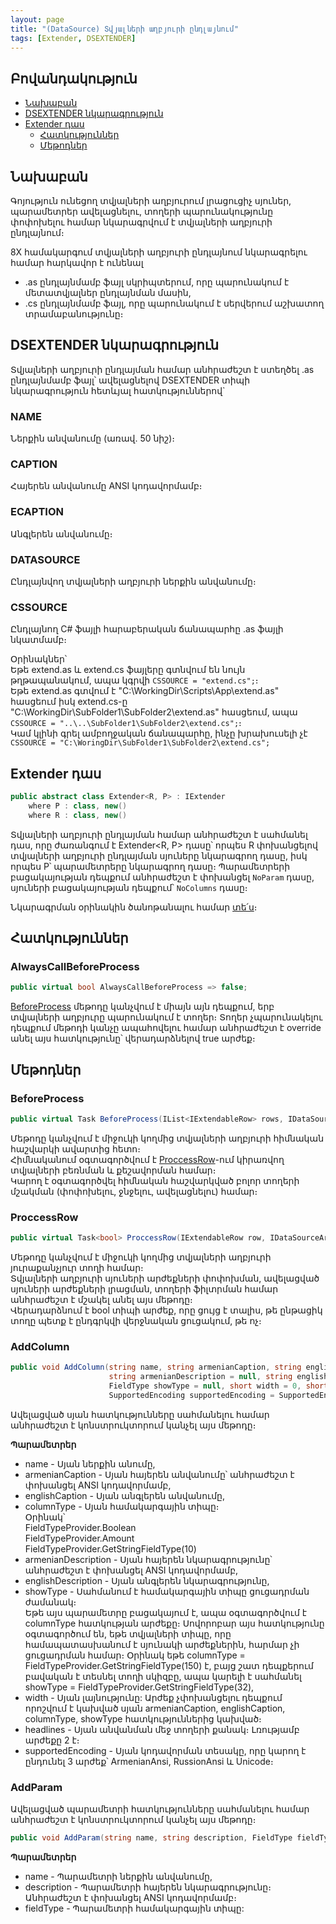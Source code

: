 ```yaml
---
layout: page
title: "(DataSource) Տվյալների աղբյուրի ընդլայնում"
tags: [Extender, DSEXTENDER]
---
```



## Բովանդակություն
* [Նախաբան](#նախաբան)
* [DSEXTENDER նկարագրություն](#dsextender-նկարագրություն)
* [Extender դաս](#extender-դաս)
  * [Հատկություններ](#հատկություններ)
  * [Մեթոդներ](#մեթոդներ)

## Նախաբան

Գոյություն ունեցող տվյալների աղբյուրում լրացուցիչ սյուներ, պարամետրեր ավելացնելու, տողերի պարունակությունը փոփոխելու համար նկարագրվում է տվյալների աղբյուրի ընդլայնում։

8X համակարգում տվյալների աղբյուրի ընդլայնում նկարագրելու համար հարկավոր է ունենալ
- .as ընդլայնմամբ ֆայլ սկրիպտերում, որը պարունակում է մետատվյալներ ընդլայնման մասին,
- .cs ընդլայնմամբ ֆայլ, որը պարունակում է սերվերում աշխատող տրամաբանությունը։

## DSEXTENDER նկարագրություն

Տվյալների աղբյուրի ընդլայման համար անհրաժեշտ է ստեղծել .as ընդլայնմամբ ֆայլ՝ ավելացնելով DSEXTENDER տիպի նկարագրություն հետևյալ հատկություններով`
### NAME
Ներքին անվանումը (առավ. 50 նիշ)։
### CAPTION 
Հայերեն անվանումը ANSI կոդավորմամբ։
### ECAPTION 
Անգլերեն անվանումը։
### DATASOURCE 
Ընդլայնվող տվյալների աղբյուրի ներքին անվանումը։
### CSSOURCE 
Ընդլայնող C# ֆայլի հարաբերական ճանապարհը .as ֆայլի նկատմամբ։

Օրինակներ՝  
Եթե extend.as և extend.cs ֆայլերը գտնվում են նույն թղթապանակում, ապա կգրվի `CSSOURCE = "extend.cs";`։  
Եթե extend.as գտվում է "C:\WorkingDir\Scripts\App\extend.as" հասցեում իսկ extend.cs-ը "C:\WorkingDir\SubFolder1\SubFolder2\extend.as" հասցեում, ապա `CSSOURCE = "..\..\SubFolder1\SubFolder2\extend.cs";`։  
Կամ կլինի գրել ամբողջական ճանապարհը, ինչը խրախուսելի չէ `CSSOURCE = "C:\WoringDir\SubFolder1\SubFolder2\extend.cs";`

## Extender դաս

```c#
public abstract class Extender<R, P> : IExtender
    where P : class, new()
    where R : class, new()
```

Տվյալների աղբյուրի ընդլայման համար անհրաժեշտ է սահմանել դաս, որը ժառանգում է Extender<R, P> դասը՝ որպես R փոխանցելով տվյալների աղբյուրի ընդլայման սյուները նկարագրող դասը, իսկ որպես P՝ պարամետրերը նկարագրող դասը։ 
Պարամետրերի բացակայության դեպքում անհրաժեշտ է փոխանցել `NoParam` դասը, սյուների բացակայության դեպքում՝ `NoColumns` դասը։

Նկարագրման օրինակին ծանոթանալու համար [տե՛ս](../examples/ds_extender_guide.md)։

## Հատկություններ

### AlwaysCallBeforeProcess

```c#
public virtual bool AlwaysCallBeforeProcess => false; 
```

[BeforeProcess](#beforeprocess) մեթոդը կանչվում է միայն այն դեպքում, երբ տվյալների աղբյուրը պարունակում է տողեր։ Տողեր չպարունակելու դեպքում մեթոդի կանչը ապահովելու համար անհրաժեշտ է override անել այս հատկությունը՝ վերադարձնելով true արժեք։

## Մեթոդներ

### BeforeProcess

```c#
public virtual Task BeforeProcess(IList<IExtendableRow> rows, IDataSourceArgs args)
```

Մեթոդը կանչվում է միջուկի կողմից տվյալների աղբյուրի հիմնական հաշվարկի ավարտից հետո։  
Հիմնականում օգտագործվում է [ProccessRow](#proccessRow)-ում կիրառվող տվյալների բեռնման և քեշավորման համար։  
Կարող է օգտագործվել հիմնական հաշվարկված բոլոր տողերի մշակման (փոփոխելու, ջնջելու, ավելացնելու) համար։

### ProccessRow

```c#
public virtual Task<bool> ProccessRow(IExtendableRow row, IDataSourceArgs args)
```

Մեթոդը կանչվում է միջուկի կողմից տվյալների աղբյուրի յուրաքանչյուր տողի համար։  
Տվյալների աղբյուրի սյուների արժեքների փոփոխման, ավելացված սյուների արժեքների լրացման, տողերի ֆիլտրման համար անհրաժեշտ է մշակել անել այս մեթոդը։  
Վերադարձնում է bool տիպի արժեք, որը ցույց է տալիս, թե ընթացիկ տողը պետք է ընդգրկվի վերջնական ցուցակում, թե ոչ։ 

### AddColumn

```c#
public void AddColumn(string name, string armenianCaption, string englishCaption, FieldType columnType,
                      string armenianDescription = null, string englishDescription = null,
                      FieldType showType = null, short width = 0, short headlines = 2,
                      SupportedEncoding supportedEncoding = SupportedEncoding.ArmenianAnsi)
```

Ավելացված սյան հատկությունները սահմանելու համար անհրաժեշտ է կոնստրուկտորում կանչել այս մեթոդը։

**Պարամետրեր**

* name - Սյան ներքին անումը,
* armenianCaption - Սյան հայերեն անվանումը՝ անհրաժեշտ է փոխանցել ANSI կոդավորմամբ,
* englishCaption - Սյան անգլերեն անվանումը,
* columnType - Սյան համակարգային տիպը։  
  Օրինակ՝  
  FieldTypeProvider.Boolean  
  FieldTypeProvider.Amount  
  FieldTypeProvider.GetStringFieldType(10)  
* armenianDescription - Սյան հայերեն նկարագրությունը՝ անհրաժեշտ է փոխանցել ANSI կոդավորմամբ,
* englishDescription  - Սյան անգլերեն նկարագրությունը,
* showType - Սահմանում է համակարգային տիպը ցուցադրման ժամանակ։  
  Եթե այս պարամետրը բացակայում է, ապա օգտագործվում է columnType հատկության արժեքը։
  Սովորոբար այս հատկությունը օգտագործում են, եթե տվյալների տիպը, որը համապատասխանում է սյունակի արժեքներին, հարմար չի ցուցադրման համար։
  Օրինակ եթե columnType = FieldTypeProvider.GetStringFieldType(150) է, բայց շատ դեպքերում բավական է տեսնել տողի սկիզբը, ապա կարելի է սահմանել showType = 
  FieldTypeProvider.GetStringFieldType(32),
* width - Սյան լայնությունը:
  Արժեք չփոխանցելու դեպքում որոշվում է կախված սյան armenianCaption, englishCaption, columnType, showType հատկություններից կախված։
* headlines - Սյան անվանման մեջ տողերի քանակ։ Լռությամբ արժեքը 2 է։
* supportedEncoding - Սյան կոդավորման տեսակը, որը կարող է ընդունել 3  արժեք՝ ArmenianAnsi, RussionAnsi և Unicode։

### AddParam

Ավելացված պարամետրի հատկությունները սահմանելու համար անհրաժեշտ է կոնստրուկտորում կանչել այս մեթոդը։

```c#
public void AddParam(string name, string description, FieldType fieldType)
```

**Պարամետրեր**

* name - Պարամետրի ներքին անվանումը,
* description - Պարամետրի հայերեն նկարագրությունը։ Անհրաժեշտ է փոխանցել ANSI կոդավորմամբ։
* fieldType - Պարամետրի համակարգային տիպը:
